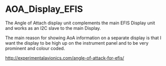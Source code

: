 # AOA_Display_EFIS

The Angle of Attach display unit complements the main EFIS Display unit and works as an I2C slave to the main Display.

The main reason for showing AoA information on a separate display is that I want the display to be high up on the instrument panel and to be very prominent and colour coded.

http://experimentalavionics.com/angle-of-attack-for-efis/

